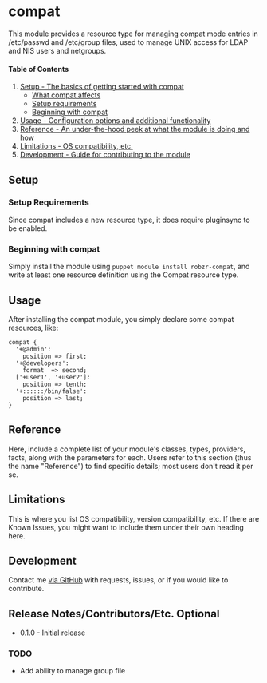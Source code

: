 # compat

This module provides a resource type for managing compat mode entries in 
/etc/passwd and /etc/group files, used to manage UNIX access for LDAP and
NIS users and netgroups.

#### Table of Contents

1. [Setup - The basics of getting started with compat](#setup)
    * [What compat affects](#what-compat-affects)
    * [Setup requirements](#setup-requirements)
    * [Beginning with compat](#beginning-with-compat)
1. [Usage - Configuration options and additional functionality](#usage)
1. [Reference - An under-the-hood peek at what the module is doing and how](#reference)
1. [Limitations - OS compatibility, etc.](#limitations)
1. [Development - Guide for contributing to the module](#development)

## Setup

### Setup Requirements

Since compat includes a new resource type, it does require pluginsync to be
enabled.

### Beginning with compat

Simply install the module using `puppet module install robzr-compat`, and
write at least one resource definition using the Compat resource type.

## Usage

After installing the compat module, you simply declare some compat resources,
like:
```
compat {
  '+@admin':
    position => first;
  '+@developers':
    format  => second;
  ['+user1', '+user2']:
    position => tenth;
  '+::::::/bin/false':
    position => last;
}
```

## Reference

Here, include a complete list of your module's classes, types, providers,
facts, along with the parameters for each. Users refer to this section (thus
the name "Reference") to find specific details; most users don't read it per
se.

## Limitations

This is where you list OS compatibility, version compatibility, etc. If there
are Known Issues, you might want to include them under their own heading here.

## Development

Contact me [via GitHub](https://github.com/robzr/compat/issues) with requests,
issues, or if you would like to contribute.

## Release Notes/Contributors/Etc. **Optional**

- 0.1.0 - Initial release

### TODO

- Add ability to manage group file
